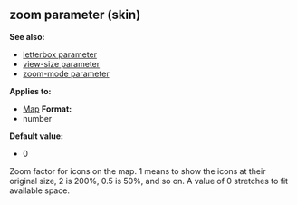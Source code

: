 ## zoom parameter (skin)
**See also:**
*   [letterbox parameter](/ref/%7Bskin%7D/param/letterbox.md) 
*   [view-size parameter](/ref/%7Bskin%7D/param/view-size.md) 
*   [zoom-mode parameter](/ref/%7Bskin%7D/param/zoom-mode.md) 
<!-- -->
**Applies to:**
*   [Map](/ref/%7Bskin%7D/control/map.md) <!-- -->
**Format:**
*   number
<!-- -->
**Default value:**
*   0


Zoom factor for icons on the map. 1 means to show the icons at
their original size, 2 is 200%, 0.5 is 50%, and so on. A value of 0
stretches to fit available space.